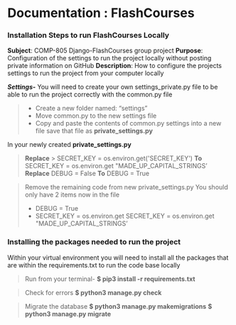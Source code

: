 # Documentation : FlashCourses

###  Installation Steps to run FlashCourses Locally

**Subject**: COMP-805 Django-FlashCourses group project
**Purpose**: Configuration of the settings to run the project locally without posting private information on GitHub
**Description**: How to configure the projects settings to run the project from your computer locally

***Settings-***
You will need to create your own settings_private.py file to be able to run the project correctly
with the common.py file

> - Create a new folder named: “settings”
> - Move common.py to the new settings file
> - Copy and paste the contents of common.py settings into a new file save that file as **private_settings.py**

In your newly created **private_settings.py**
 >   **Replace**
    >  SECRET_KEY = os.environ.get('SECRET_KEY')
**To**
    SECRET_KEY = os.environ.get "MADE_UP_CAPITAL_STRINGS’
> **Replace**
DEBUG = False
> **To**
DEBUG = True

>  Remove the remaining code from new private_settings.py
     You should only have 2 items now in the file
> - DEBUG = True
> - SECRET_KEY = os.environ.get     SECRET_KEY = os.environ.get "MADE_UP_CAPITAL_STRINGS’

### Installing the packages needed to run the project

Within your virtual environment you will need to install all the packages that are within the requirements.txt to run the code base locally
>Run from your terminal-
> **$ pip3 install -r requirements.txt**

> Check for errors
**$ python3 manage.py check**

>Migrate the database
> **$ python3 manage.py makemigrations**
> **$ python3 manage.py migrate**
